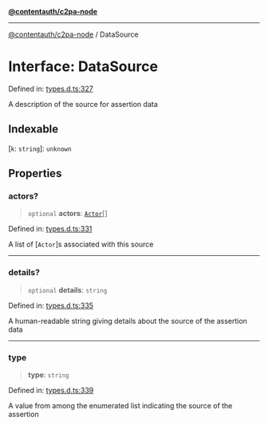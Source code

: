 [**@contentauth/c2pa-node**](../README.md)

***

[@contentauth/c2pa-node](../README.md) / DataSource

# Interface: DataSource

Defined in: [types.d.ts:327](https://github.com/contentauth/c2pa-node-v2/blob/8bb2490bb1f0c6c00c0930669451a7750cccfebc/js-src/types.d.ts#L327)

A description of the source for assertion data

## Indexable

\[`k`: `string`\]: `unknown`

## Properties

### actors?

> `optional` **actors**: [`Actor`](Actor.md)[]

Defined in: [types.d.ts:331](https://github.com/contentauth/c2pa-node-v2/blob/8bb2490bb1f0c6c00c0930669451a7750cccfebc/js-src/types.d.ts#L331)

A list of [`Actor`]s associated with this source

***

### details?

> `optional` **details**: `string`

Defined in: [types.d.ts:335](https://github.com/contentauth/c2pa-node-v2/blob/8bb2490bb1f0c6c00c0930669451a7750cccfebc/js-src/types.d.ts#L335)

A human-readable string giving details about the source of the assertion data

***

### type

> **type**: `string`

Defined in: [types.d.ts:339](https://github.com/contentauth/c2pa-node-v2/blob/8bb2490bb1f0c6c00c0930669451a7750cccfebc/js-src/types.d.ts#L339)

A value from among the enumerated list indicating the source of the assertion
